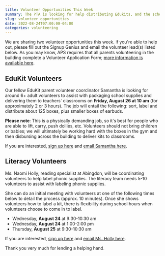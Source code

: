 ```yaml
--- 
title: Volunteer Opportunities This Week
summary: The PTA is looking for help distributing Edukits, and the school needs help labeling phonic supplies.
slug: volunteer opportunities
date: 2022-08-24T07:00:00-04:00
categories: volunteering
---
```


We are sharing two volunteer opportunities this week. If you're able to help out, please fill out the Signup Genius and email the volunteer lead(s) listed below. As you may know, APS requires that all parents volunteering in the building complete a Volunteer Application Form; [more information is available here](https://abingdon.apsva.us/families/volunteer). 

## EduKit Volunteers

Our fellow EduKit parent volunteer coordinator Samantha is looking for around 6+ adult volunteers to assist with packaging school supplies and delivering them to teachers' classrooms on **Friday, August 26 at 10 am** (for approximately 2 or 3 hours). The job will entail the following: sort, label and distribute about 125 boxes, plus smaller boxes of earbuds.

**Please note**: This is a physically demanding job, so it's best for people who are able to lift, carry, push dollies, etc. Volunteers should not bring children or babies; we will ultimately be working hard with the boxes in the gym and then disbursing across the building to deliver kits to classrooms.

If you are interested, [sign up here](https://www.signupgenius.com/go/30E0A44ACA72AA5FE3-edukit) and [email Samantha here](mailto:slevinefinley@gmail.com).

## Literacy Volunteers

Ms. Naomi Holly, reading specialist at Abingdon, will be coordinating volunteers to help label phonic supplies. The literacy team needs 5-10 volunteers to assist with labeling phonic supplies. 

She can do an initial meeting with volunteers at one of the following times below to detail the process (approx. 10 minutes). Once she shows volunteers how to label a kit, there is flexibility during school hours when volunteers choose to come in to label. 

- Wednesday, **August 24** at 9:30-10:30 am
- Wednesday, **August 24** at 1:00-2:00 pm
- Thursday, **August 25** at 9:30-10:30 am

If you are interested, [sign up here](https://www.signupgenius.com/go/30E0A44ACA72AA5FE3-literacy) and [email Ms. Holly here](mailto:naomi.holly@apsva.us).

Thank you very much for lending a helping hand.